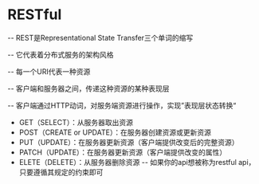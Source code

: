 # RESTful

-- REST是Representational State Transfer三个单词的缩写

-- 它代表着分布式服务的架构风格

-- 每一个URI代表一种资源

-- 客户端和服务器之间，传递这种资源的某种表现层

-- 客户端通过HTTP动词，对服务端资源进行操作，实现”表现层状态转换“

- GET（SELECT）：从服务器取出资源
- POST（CREATE or UPDATE）：在服务器创建资源或更新资源
- PUT（UPDATE）：在服务器更新资源（客户端提供改变后的完整资源）
- PATCH（UPDATE）：在服务器更新资源（客户端提供改变的属性）
- ELETE（DELETE）：从服务器删除资源
-- 如果你的api想被称为restful api，只要遵循其规定的约束即可
